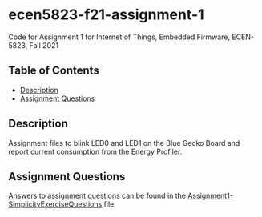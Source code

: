 # ecen5823-f21-assignment-1
Code for Assignment 1 for Internet of Things, Embedded Firmware, ECEN-5823, Fall 2021


## Table of Contents
* [Description](#description)
* [Assignment Questions](#assignmentquestions)

## Description
Assignment files to blink LED0 and LED1 on the Blue Gecko Board and report current consumption from the Energy Profiler.

## Assignment Questions
Answers to assignment questions can be found in the [Assignment1-SimplicityExerciseQuestions](https://github.com/CU-ECEN-5823/ecen5823-assignment1-DhruvHMehta/blob/main/questions/Assignment1-SimplicityExerciseQuestions.md) file. 